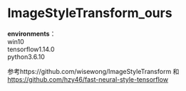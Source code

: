 # ImageStyleTransform_ours
<b>environments</b>：</br>
win10</br>
tensorflow1.14.0</br> 
python3.6.10</br>

参考https://github.com/wisewong/ImageStyleTransform 和 https://github.com/hzy46/fast-neural-style-tensorflow

